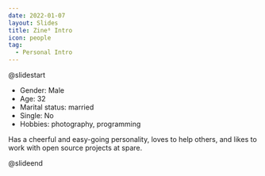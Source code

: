 ```yaml
---
date: 2022-01-07
layout: Slides
title: Zine⁶ Intro
icon: people
tag:
  - Personal Intro
---
```


@slidestart

- Gender: Male
- Age: 32
- Marital status: married
- Single: No
- Hobbies: photography, programming

Has a cheerful and easy-going personality, loves to help others, and likes to work with open source projects at spare.

@slideend
